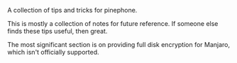 A collection of tips and tricks for pinephone.

This is mostly a collection of notes for future reference. If someone else finds these tips useful, then great.

The most significant section is on providing full disk encryption for Manjaro, which isn't officially supported.
